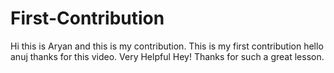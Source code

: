 # First-Contribution
Hi this is Aryan and this is my contribution.
This is my first contribution
hello anuj thanks for this video. Very Helpful
Hey! Thanks for such a great lesson.